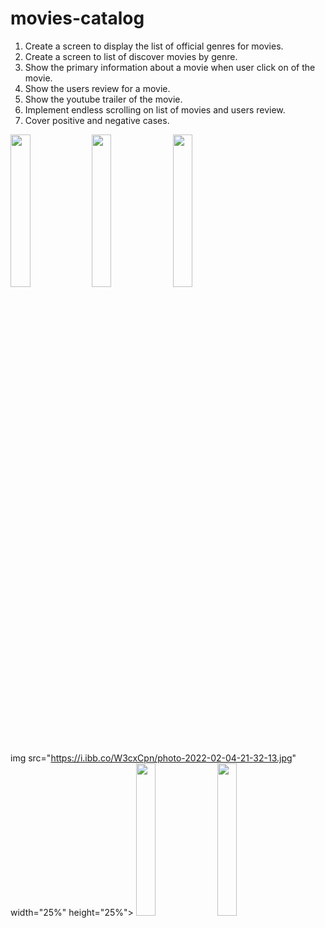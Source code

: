 # movies-catalog

1. Create a screen to display the list of official genres for movies.
2. Create a screen to list of discover movies by genre.  
3. Show the primary information about a movie when user click on of the movie.  
4. Show the users review for a movie.  
5. Show the youtube trailer of the movie.  
6. Implement endless scrolling on list of movies and users review.  
7. Cover positive and negative cases.

<img src="https://i.ibb.co/ySfzMYb/photo-2022-02-04-10-57-14-2.jpg" width="25%" height="25%"> <img src="https://i.ibb.co/S3w6sdg/photo-2022-02-04-10-57-15.jpg" width="25%" height="25%">  <img src="https://i.ibb.co/CPjVWB9/photo-2022-02-04-10-57-14.jpg" width="25%" height="25%">

img src="https://i.ibb.co/W3cxCpn/photo-2022-02-04-21-32-13.jpg" width="25%" height="25%"> <img src="https://i.ibb.co/fqc71dG/photo-2022-02-04-21-32-14.jpg" width="25%" height="25%">  <img src="https://i.ibb.co/8cw6pcj/photo-2022-02-04-21-32-13-2.jpg" width="25%" height="25%">



